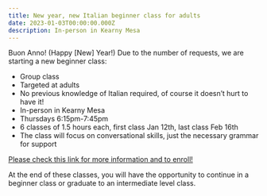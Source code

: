 ```yaml
---
title: New year, new Italian beginner class for adults
date: 2023-01-03T00:00:00.000Z
description: In-person in Kearny Mesa
---
```


Buon Anno! (Happy [New] Year!)
Due to the number of requests, we are starting a new beginner class:

* Group class
* Targeted at adults
* No previous knowledge of Italian required, of course it doesn’t hurt to have it!
* In-person in Kearny Mesa
* Thursdays 6:15pm-7:45pm
* 6 classes of 1.5 hours each, first class Jan 12th, last class Feb 16th
* The class will focus on conversational skills, just the necessary grammar for support

[Please check this link for more information and to enroll!](https://www.italianschoolsd.com/enroll-adults/)

At the end of these classes, you will have the opportunity to continue in a beginner class or graduate to an intermediate level class.
